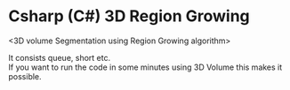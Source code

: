 # Csharp (C#) 3D Region Growing

<3D volume Segmentation using Region Growing algorithm>  
  
It consists queue, short etc.  
If you want to run the code in some minutes using 3D Volume this makes it possible.
